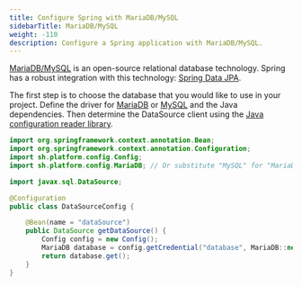 ```yaml
---
title: Configure Spring with MariaDB/MySQL
sidebarTitle: MariaDB/MySQL
weight: -110
description: Configure a Spring application with MariaDB/MySQL.
---
```


[MariaDB/MySQL](../../add-services/mysql/_index.md) is an open-source relational database technology.
Spring has a robust integration with this technology: [Spring Data JPA](https://spring.io/projects/spring-data-jpa).

The first step is to choose the database that you would like to use in your project.
Define the driver for [MariaDB](https://mvnrepository.com/artifact/org.mariadb.jdbc/mariadb-java-client)
or [MySQL](https://mvnrepository.com/artifact/mysql/mysql-connector-java) and the Java dependencies.
Then determine the DataSource client using the [Java configuration reader library](https://github.com/platformsh/config-reader-java).

```java
import org.springframework.context.annotation.Bean;
import org.springframework.context.annotation.Configuration;
import sh.platform.config.Config;
import sh.platform.config.MariaDB; // Or substitute "MySQL" for "MariaDB"

import javax.sql.DataSource;

@Configuration
public class DataSourceConfig {

    @Bean(name = "dataSource")
    public DataSource getDataSource() {
        Config config = new Config();
        MariaDB database = config.getCredential("database", MariaDB::new); // Or substitute "MySQL" for "MariaDB"
        return database.get();
    }
}
```
